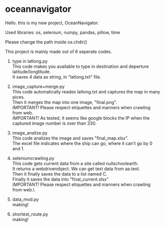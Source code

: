 # oceannavigator

Hello. this is my new project, OceanNavigator.

Used libraries: os, selenium, numpy, pandas, pillow, time

Please change the path inside os.chdir()

This project is mainly made out of 6 seperate codes.

1. type in latlong.py\
  This code makes you available to type in destination and deperture latitude/longtitude.\
  It saves 4 data as string, in "latlong.txt" file.

2. image_capture+merge.py\
  This code automatically reades latlong.txt and captures the map in many pices.\
  Then it merges the map into one image, "final.png".\
  *IMPORTANT!* Please respect etiquettes and manners when crawling from web.\
  *IMPORTANT!* As tested, it seems like google blocks the IP when the captured image number is over than 330.

3. image_analize.py\
  This code analizes the image and saves "final_map.xlsx".\
  The excel file indicates where the ship can go, where it can't go by 0 and 1.
  
4. seleniumcrawling.py\
  This code gets current data from a site called nullschoolearth.\
  It returns a webdriverobject. We can get text data from aa.text.\
  Then it finally saves the data to a list named C.\
  Finally it saves the data into "final_current.xlsx"\
  *IMPORTANT!* Please respect etiquettes and manners when crawling from web.\
5. data_mod.py\
  making!
  
6. shortest_route.py\
  making!
